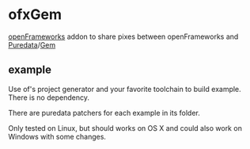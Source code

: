 # ofxGem

[openFrameworks](http://openframeworks.cc/) addon to share pixes between openFrameworks and [Puredata](http://puredata.info/)/[Gem](https://github.com/umlaeute/Gem)

## example

Use of's project generator and your favorite toolchain to build example.
There is no dependency.

There are puredata patchers for each example in its folder.

Only tested on Linux, but should works on OS X and could also work on Windows with some changes.
